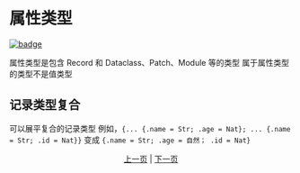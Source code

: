 # 属性类型

[![badge](https://img.shields.io/endpoint.svg?url=https%3A%2F%2Fgezf7g7pd5.execute-api.ap-northeast-1.amazonaws.com%2Fdefault%2Fsource_up_to_date%3Fowner%3Derg-lang%26repos%3Derg%26ref%3Dmain%26path%3Ddoc/EN/syntax/type/09_attributive.md%26commit_hash%3D412a6fd1ea507a7afa1304bcef642dfe6b3a0872)](https://gezf7g7pd5.execute-api.ap-northeast-1.amazonaws.com/default/source_up_to_date?owner=erg-lang&repos=erg&ref=main&path=doc/EN/syntax/type/09_attributive.md&commit_hash=412a6fd1ea507a7afa1304bcef642dfe6b3a0872)

属性类型是包含 Record 和 Dataclass、Patch、Module 等的类型
属于属性类型的类型不是值类型

## 记录类型复合

可以展平复合的记录类型
例如，`{... {.name = Str; .age = Nat}; ... {.name = Str; .id = Nat}}` 变成 `{.name = Str; .age = 自然； .id = Nat}`

<p align='center'>
    <a href='./08_value.md'>上一页</a> | <a href='./10_interval.md'>下一页</a>
</p>